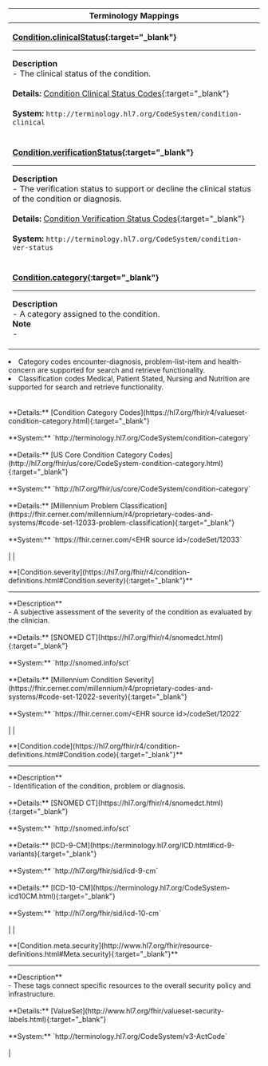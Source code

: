 |Terminology Mappings|
|---|
|<p>**[Condition.clinicalStatus](https://hl7.org/fhir/r4/condition-definitions.html#Condition.clinicalStatus){:target="_blank"}**<hr>**Description**<br>- The clinical status of the condition.<br><br>**Details:** [Condition Clinical Status Codes](https://hl7.org/fhir/r4/valueset-condition-clinical.html){:target="_blank"}<br><br>**System:** `http://terminology.hl7.org/CodeSystem/condition-clinical`<br><br>|
|<p>**[Condition.verificationStatus](https://hl7.org/fhir/r4/condition-definitions.html#Condition.verificationStatus){:target="_blank"}**<hr>**Description**<br>- The verification status to support or decline the clinical status of the condition or diagnosis.<br><br>**Details:** [Condition Verification Status Codes](https://hl7.org/fhir/r4/valueset-condition-ver-status.html){:target="_blank"}<br><br>**System:** `http://terminology.hl7.org/CodeSystem/condition-ver-status`<br><br>|
|<p>**[Condition.category](https://hl7.org/fhir/r4/condition-definitions.html#Condition.category){:target="_blank"}**<hr>**Description**<br>- A category assigned to the condition.<br>**Note**<br>- <ul>
  <li> Category codes encounter-diagnosis, problem-list-item and health-concern are supported for search and retrieve functionality. </li>
  <li> Classification codes Medical, Patient Stated, Nursing and Nutrition are supported for search and retrieve functionality. </li>
</ul>
<br><br>**Details:** [Condition Category Codes](https://hl7.org/fhir/r4/valueset-condition-category.html){:target="_blank"}<br><br>**System:** `http://terminology.hl7.org/CodeSystem/condition-category`<br><br>**Details:** [US Core Condition Category Codes](http://hl7.org/fhir/us/core/CodeSystem-condition-category.html){:target="_blank"}<br><br>**System:** `http://hl7.org/fhir/us/core/CodeSystem/condition-category`<br><br>**Details:** [Millennium Problem Classification](https://fhir.cerner.com/millennium/r4/proprietary-codes-and-systems/#code-set-12033-problem-classification){:target="_blank"}<br><br>**System:** `https://fhir.cerner.com/&lt;EHR source id&gt;/codeSet/12033`<br><br>|
|<p>**[Condition.severity](https://hl7.org/fhir/r4/condition-definitions.html#Condition.severity){:target="_blank"}**<hr>**Description**<br>- A subjective assessment of the severity of the condition as evaluated by the clinician.<br><br>**Details:** [SNOMED CT](https://hl7.org/fhir/r4/snomedct.html){:target="_blank"}<br><br>**System:** `http://snomed.info/sct`<br><br>**Details:** [Millennium Condition Severity](https://fhir.cerner.com/millennium/r4/proprietary-codes-and-systems/#code-set-12022-severity){:target="_blank"}<br><br>**System:** `https://fhir.cerner.com/&lt;EHR source id&gt;/codeSet/12022`<br><br>|
|<p>**[Condition.code](https://hl7.org/fhir/r4/condition-definitions.html#Condition.code){:target="_blank"}**<hr>**Description**<br>- Identification of the condition, problem or diagnosis.<br><br>**Details:** [SNOMED CT](https://hl7.org/fhir/r4/snomedct.html){:target="_blank"}<br><br>**System:** `http://snomed.info/sct`<br><br>**Details:** [ICD-9-CM](https://terminology.hl7.org/ICD.html#icd-9-variants){:target="_blank"}<br><br>**System:** `http://hl7.org/fhir/sid/icd-9-cm`<br><br>**Details:** [ICD-10-CM](https://terminology.hl7.org/CodeSystem-icd10CM.html){:target="_blank"}<br><br>**System:** `http://hl7.org/fhir/sid/icd-10-cm`<br><br>|
|<p>**[Condition.meta.security](http://www.hl7.org/fhir/resource-definitions.html#Meta.security){:target="_blank"}**<hr>**Description**<br>- These tags connect specific resources to the overall security policy and infrastructure.<br><br>**Details:** [ValueSet](http://www.hl7.org/fhir/valueset-security-labels.html){:target="_blank"}<br><br>**System:** `http://terminology.hl7.org/CodeSystem/v3-ActCode`<br><br>|